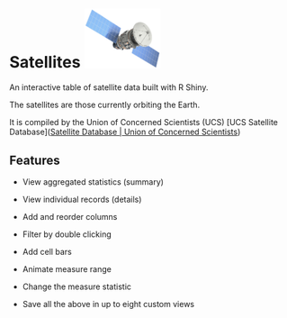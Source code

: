 # Satellites <img title="" src="www/satellite2.png" alt="Satellite" width="136" data-align="inline">

An interactive table of satellite data built with R Shiny.

The satellites are those currently orbiting the Earth. 

It is compiled by the Union of Concerned Scientists (UCS) [UCS Satellite Database]([Satellite Database | Union of Concerned Scientists](https://www.ucsusa.org/resources/satellite-database)) 



## Features

- View aggregated statistics (summary)

- View individual records (details)

- Add and reorder columns

- Filter by double clicking

- Add cell bars

- Animate measure range

- Change the measure statistic

- Save all the above in up to eight custom views
